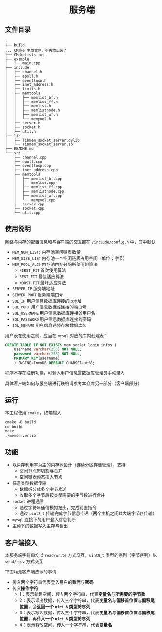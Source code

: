 <h1 align="center">服务端</h1>  

## 文件目录

```
.
├── build
... CMake 生成文件，不再放出来了
├── CMakeLists.txt
├── example                  
│   └── main.cpp             
├── include                  
│   ├── channel.h            
│   ├── epoll.h          
│   ├── eventloop.h
│   ├── inet_address.h
│   ├── limits.h
│   ├── memtools
│   │   ├── memlist_bf.h
│   │   ├── memlist_ff.h
│   │   ├── memlist.h
│   │   ├── memlistnode.h
│   │   ├── memlist_wf.h
│   │   └── mempool.h
│   ├── server.h
│   ├── socket.h
│   └── util.h
├── lib
│   ├── libmem_socket_server.dylib
│   └── libmem_socket_server.so
├── README.md
└── src
    ├── channel.cpp
    ├── epoll.cpp
    ├── eventloop.cpp
    ├── inet_address.cpp
    ├── memtools
    │   ├── memlist_bf.cpp
    │   ├── memlist.cpp
    │   ├── memlist_ff.cpp
    │   ├── memlistnode.cpp
    │   ├── memlist_wf.cpp
    │   └── mempool.cpp
    ├── server.cpp
    ├── socket.cpp
    └── util.cpp
```

## 使用说明

网络与内存的配置信息和与客户端的交互都在 `/include/config.h` 中，其中默认

- `MEM_NUM_LISTS` 内存池空闲链表数量
- `MEM_SIZE_LIST` 内存池一个空闲链表占用空间（单位：字节）
- `MEM_POOL_ALGO` 内存池内存分配所使用的算法
  - `FIRST_FIT` 首次使用算法
  - `BEST_FIT` 最佳适应算法
  - `WORST_FIT` 最坏适应算法
- `SERVER_IP` 服务端地址
- `SERVER_PORT` 服务端端口号
- `SQL_IP` 用户信息数据库连接的ip地址
- `SQL_PORT` 用户信息数据库连接的端口号
- `SQL_USERNAME` 用户信息数据库连接的用户名
- `SQL_PASSWORD` 用户信息数据库连接的密码
- `SQL_DBNAME` 用户信息选择存放数据库名

用户表在使用之前，应当在 `mysql` 对应的库内创建表：

```sql
CREATE TABLE IF NOT EXISTS mem_socket_login_infos (
    username varchar(255) NOT NULL,
    password varchar(255) NOT NULL,
    PRIMARY KEY(username)
    ) ENGINE=InnoDB DEFAULT CHARSET=utf8;
```

程序不存在注册功能，可登入用户信息需数据库管理员手动录入

具体客户端如何与服务端进行联络请参考本仓库另一部分（客户端部分）

## 运行

本工程使用 `cmake` ，终端输入

```txt
cmake -B build
cd build
make
./memserverlib
```

## 功能

- 以内存利用率为主的内存池设计（连续分区存储管理），支持
    - 空闲节点的切割与合并
    - 空闲链表动态插入节点
- 任意类型数据传输
    - 数据拆分成多个字节发送
    - 收取多个字节后按类型需要的字节数进行合并
- `socket` 进程通信
    - 通过字符串通信模拟报头，完成前置指令
    - 通过 `uint8_t` 传输完成字节信息传递（两个主机之间以大端字节序传输）
- `mysql` 连接下的用户登入信息判断
- 主动下的数据写入主存与读出

## 客户端接入

本服务端字符串均以 `read/write` 方式交互，`uint8_t` 类型的序列（字节序列）以 `send/recv` 方式交互

下面均是客户端应做的事情
- 传入两个字符串代表登入用户的**账号**与**密码**
- 传入**操作字符**
    - 1：表示新建空间，传入两个字符串，代表**变量名**与**所需要的字节数**
    - 2：表示读出数据，传入三个字符串，代表**变量名**与**偏移首位置**与**偏移尾位置**，会**返回一个 `uint_8` 类型的序列**
    - 3：表示写入数据，传入三个字符串，代表**变量名**与**偏移首位置**与**偏移尾位置**，再**传入一个 `uint_8` 类型的序列**
    - 4：表示释放空间，传入一个字符串，代表**变量名**